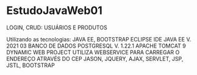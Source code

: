 # EstudoJavaWeb01

LOGIN, CRUD: USUÁRIOS E PRODUTOS

Utilizando as tecnologias:
JAVA EE, BOOTSTRAP
ECLIPSE IDE JAVA EE  V. 2021 03
BANCO DE DADOS POSTGRESQL V. 1.22.1
APACHE TOMCAT 9
DYNAMIC WEB PROJECT
UTILIZA WEBSERVICE PARA CARREGAR O ENDEREÇO ATRAVÉS DO CEP
JASON, JQUERY, AJAX, SERVLET, JSP, JSTL, BOOTSTRAP
